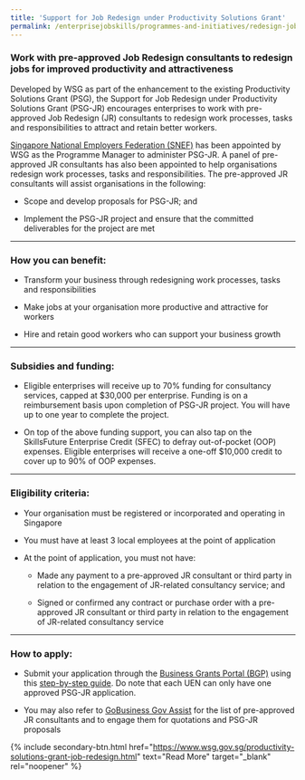 ```yaml
---
title: 'Support for Job Redesign under Productivity Solutions Grant'
permalink: /enterprisejobskills/programmes-and-initiatives/redesign-jobs/support-for-job-redesign-under-productivity-solutions-grant/
---
```


### Work with pre-approved Job Redesign consultants to redesign jobs for improved productivity and attractiveness

Developed by WSG as part of the enhancement to the existing Productivity Solutions Grant (PSG), the Support for Job Redesign under Productivity Solutions Grant (PSG-JR) encourages enterprises to work with pre-approved Job Redesign (JR) consultants to redesign work processes, tasks and responsibilities to attract and retain better workers.

<a href="https://snef.org.sg/incentives/psgjr/" target="_blank" rel="noopener">Singapore National Employers Federation (SNEF)</a> has been appointed by WSG as the Programme Manager to administer PSG-JR. A panel of pre-approved JR consultants has also been appointed to help organisations redesign work processes, tasks and responsibilities. The pre-approved JR consultants will assist organisations in the following:

- Scope and develop proposals for PSG-JR; and

- Implement the PSG-JR project and ensure that the committed deliverables for the project are met

---

### How you can benefit:

- Transform your business through redesigning work processes, tasks and responsibilities

- Make jobs at your organisation more productive and attractive for workers

- Hire and retain good workers who can support your business growth

---

### Subsidies and funding:

- Eligible enterprises will receive up to 70% funding for consultancy services, capped at $30,000 per enterprise. Funding is on a reimbursement basis upon completion of PSG-JR project. You will have up to one year to complete the project.

- On top of the above funding support, you can also tap on the SkillsFuture Enterprise Credit (SFEC) to defray out-of-pocket (OOP) expenses. Eligible enterprises will receive a one-off $10,000 credit to cover up to 90% of OOP expenses.


---

### Eligibility criteria:

- Your organisation must be registered or incorporated and operating in Singapore

- You must have at least 3 local employees at the point of application

- At the point of application, you must not have:

     - Made any payment to a pre-approved JR consultant or third party in relation to the engagement of JR-related consultancy service; and

     - Signed or confirmed any contract or purchase order with a pre-approved JR consultant or third party in relation to the engagement of JR-related consultancy service

---

### How to apply:

- Submit your application through the <a href="https://www.businessgrants.gov.sg/" target="_blank" rel="noopener">Business Grants Portal (BGP)</a> using this <a href="https://www.wsg.gov.sg/content/dam/ssg-wsg/wsg/psg_jr/step-by-step-application-guide-for-psg-jr_v09%28final%29.pdf" target="_blank" rel="noopener">step-by-step guide</a>. Do note that each UEN can only have one approved PSG-JR application.

- You may also refer to <a href="https://www.gobusiness.gov.sg/browse-all-solutions-job-redesign-solutions/job-redesign-consultancy" target="_blank" rel="noopener">GoBusiness Gov Assist</a> for the list of pre-approved JR consultants and to engage them for quotations and PSG-JR proposals

{% include secondary-btn.html href="https://www.wsg.gov.sg/productivity-solutions-grant-job-redesign.html" text="Read More" target="_blank" rel="noopener" %}

<script src="/jquery/jquery.min.js"></script>
<script src="/jquery/resize-tables.js"></script>
